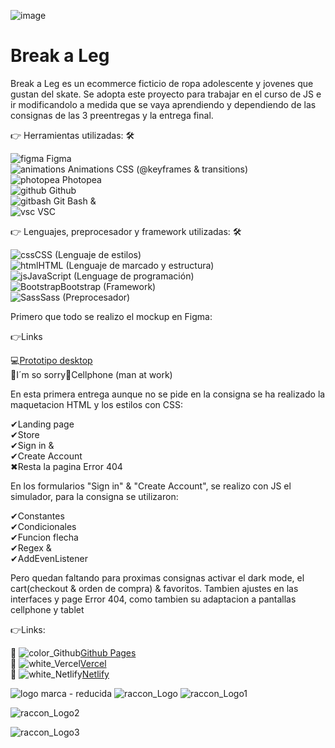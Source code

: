![image](https://github.com/DIGORACCOON4279/Break-a-Leg/assets/88150970/afd2b75f-751d-433b-9d3c-2f3370bff6ca)</br>

# Break a Leg</br>

Break a Leg es un ecommerce ficticio de ropa adolescente y jovenes que gustan del skate. Se adopta este proyecto para trabajar en el curso de JS e ir modificandolo a medida que se vaya aprendiendo y dependiendo de las consignas de las 3 preentregas y la entrega final.</br>

👉 Herramientas utilizadas: 🛠 </br>

![figma](https://github.com/DIGORACCOON4279/EntregaFinal/assets/88150970/fca318c0-6b7d-4046-b0aa-55a83f0419a3) Figma</br>
![animations](https://github.com/DIGORACCOON4279/EntregaFinal/assets/88150970/2fdc31da-eb29-4247-90d3-0b5727606aa7) Animations CSS (@keyframes & transitions)</br>
![photopea](https://github.com/DIGORACCOON4279/EntregaFinal/assets/88150970/ceac05f4-c505-4889-85d0-60a1566fc4ef) Photopea</br>
![github](https://github.com/DIGORACCOON4279/EntregaFinal/assets/88150970/01f94f79-8e78-42f8-bc9a-2b6707a9a36d) Github</br>
![gitbash](https://github.com/DIGORACCOON4279/EntregaFinal/assets/88150970/3d2e83ec-bea3-47bf-a5a4-d9524e0406b0) Git Bash &</br>
![vsc](https://github.com/DIGORACCOON4279/EntregaFinal/assets/88150970/bd61bcc5-5a44-4c33-b675-d03bb01589c0) VSC</br>

👉 Lenguajes, preprocesador y framework utilizadas: 🛠</br>

![css](https://github.com/DIGORACCOON4279/Break-a-Leg/assets/88150970/b2e2f475-b8d9-4188-aae4-fe7e9a7acf4a)CSS (Lenguaje de estilos)</br>
![html](https://github.com/DIGORACCOON4279/Break-a-Leg/assets/88150970/b0692228-5ca9-433d-a4c5-b52369d3c4bf)HTML (Lenguaje de marcado y estructura)</br>
![js](https://github.com/DIGORACCOON4279/Break-a-Leg/assets/88150970/1ef7c489-c0b4-41a6-bdce-b12d8c0654ad)JavaScript (Lenguage de programación)</br>
![Bootstrap](https://github.com/DIGORACCOON4279/Break-a-Leg/assets/88150970/570d9449-d0dc-4e46-b34c-cae994960cff)Bootstrap (Framework)</br>
![Sass](https://github.com/DIGORACCOON4279/Break-a-Leg/assets/88150970/97214254-d103-46e6-a306-8f5c3c10571c)Sass (Preprocesador)</br>

Primero que todo se realizo el mockup en Figma:</br>

👉Links  </br>

💻[Prototipo desktop](https://www.figma.com/proto/gRXoq1ASGPhQZxr65ZgDZQ/Break-a-Leg?page-id=1868%3A9069&type=design&node-id=1868-11638&viewport=4929%2C20517%2C0.31&t=SJTlBD9JZ5jP49Mz-1&scaling=scale-down&starting-point-node-id=1868%3A11638&mode=design)</br>
🚧I´m so sorry📱Cellphone (man at work)</br>

En esta primera entrega aunque no se pide en la consigna se ha realizado la maquetacion HTML y los estilos con CSS:</br>

✔Landing page</br>
✔Store</br>
✔Sign in & </br>
✔Create Account</br>
✖Resta la pagina Error 404</br>

En los formularios "Sign in" & "Create Account", se realizo con JS el simulador, para la consigna se utilizaron:</br>

✔Constantes</br>
✔Condicionales</br>
✔Funcion flecha</br>
✔Regex &</br>
✔AddEvenListener</br>

Pero quedan faltando para proximas consignas activar el dark mode, el cart(checkout & orden de compra) & favoritos. Tambien ajustes en las interfaces y page Error 404, como tambien su adaptacion a pantallas cellphone y tablet</br>

👉Links:</br>

🚀 ![color_Github](https://github.com/DIGORACCOON4279/Break-a-Leg/assets/88150970/396134d1-0b2d-48da-a5c1-e2f3b5d62e17)[Github Pages]( https://digoraccoon4279.github.io/Break-a-Leg/)</br>
🚀 ![white_Vercel](https://github.com/DIGORACCOON4279/Break-a-Leg/assets/88150970/05e191bc-53e1-42d0-9c84-0b4b832abd88)[Vercel](https://break-a-leg.vercel.app/)</br>
🚀 ![white_Netlify](https://github.com/DIGORACCOON4279/Break-a-Leg/assets/88150970/34a9e620-2716-4e99-ac33-149190eb0cad)[Netlify](https://mellow-monstera-fca4be.netlify.app)</br>


![logo marca - reducida](https://github.com/DIGORACCOON4279/MercurioGUI/assets/88150970/e8492f0f-bf40-4810-ab83-fea9f0dfe61e)
![raccon_Logo](https://github.com/DIGORACCOON4279/Break-a-Leg/assets/88150970/058cf0cc-a78c-4800-926e-82e5071d1307)
![raccon_Logo1](https://github.com/DIGORACCOON4279/Break-a-Leg/assets/88150970/209de9d3-2c64-4ac1-a677-982c71f3b319)

![raccon_Logo2](https://github.com/DIGORACCOON4279/Break-a-Leg/assets/88150970/08827f4f-d19f-4bc9-bfec-d27e44041dc2)

![raccon_Logo3](https://github.com/DIGORACCOON4279/Break-a-Leg/assets/88150970/6eed7b47-0499-4198-8e7e-da65a3ce9e51)
